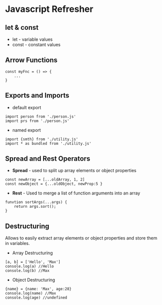 # Javascript Refresher

## let & const
* let - variable values
* const - constant values

## Arrow Functions
```
const myFnc = () => {
    ...
}
```

## Exports and Imports
* default export
```
import person from './person.js'
import prs from './person.js'
```
* named export
```
import {smth} from './utility.js'
import * as bundled from './utility.js'
```

## Spread and Rest Operators
* **Spread** - used to split up array elements or object properties
```(
const newArray = [...oldArray, 1, 2]
const newObject = {...oldObject, newProp:5 }
```
* **Rest** - Used to merge a list of function arguments into an array
```
funvtion sortArgs(...args) {
    return args.sort();
}
```

## Destructuring
Allows to easily extract array elements or object properties and store them in variables.
* Array Destructuring
```
[a, b] = ['Hello', 'Max']
console.log(a) //Hello
console.log(b) //Max
```
* Object Destructuring
```
{name} = {name: 'Max', age:28}
console.log(name) //Max
console.log(age) //undefined
```